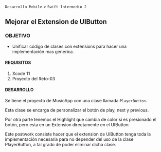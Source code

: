 `Desarrollo Mobile` > `Swift Intermedio 2`


## Mejorar el Extension de UIButton

### OBJETIVO

- Unificar código de clases con extensions para hacer una implementación mas generica.

#### REQUISITOS

1. Xcode 11
2. Proyecto del Reto-03

#### DESARROLLO

Se tiene el proyecto de MusicApp con una clase llamada  `PlayerButton`.

Esta clase se encarga de personalizar el botón de play, next y previous.

Por otra parte tenemos el Highlight que cambia de color si es presionado el botón, pero esta en un Extension directamente en el UIButton.

Este postwork consiste hacer que el extension de UIButton tenga toda la implementación necesaria para no depender del uso de la clase PlayerButton, a tal grado de poder eliminar dicha clase.
